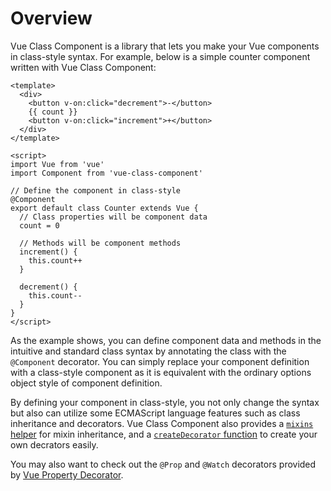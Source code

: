 # Overview

Vue Class Component is a library that lets you make your Vue components in class-style syntax. For example, below is a simple counter component written with Vue Class Component:

```vue
<template>
  <div>
    <button v-on:click="decrement">-</button>
    {{ count }}
    <button v-on:click="increment">+</button>
  </div>
</template>

<script>
import Vue from 'vue'
import Component from 'vue-class-component'

// Define the component in class-style
@Component
export default class Counter extends Vue {
  // Class properties will be component data
  count = 0

  // Methods will be component methods
  increment() {
    this.count++
  }

  decrement() {
    this.count--
  }
}
</script>
```

As the example shows, you can define component data and methods in the intuitive and standard class syntax by annotating the class with the `@Component` decorator. You can simply replace your component definition with a class-style component as it is equivalent with the ordinary options object style of component definition.

By defining your component in class-style, you not only change the syntax but also can utilize some ECMAScript language features such as class inheritance and decorators. Vue Class Component also provides a [`mixins` helper](guide/extend-and-mixins.md#Mixins) for mixin inheritance, and a [`createDecorator` function](guide/custom-decorators.md) to create your own decrators easily.

You may also want to check out the `@Prop` and `@Watch` decorators provided by [Vue Property Decorator](https://github.com/kaorun343/vue-property-decorator).

